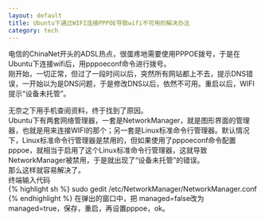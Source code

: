 ```yaml
---
layout: default
title: Ubuntu下通过WIFI连接PPPOE导致wifi不可用的解决办法
category: tech
---
```

电信的ChinaNet开头的ADSL热点，很蛋疼地需要使用PPPOE拨号，于是在Ubuntu下连接wifi后，用pppoeconf命令进行拨号。  
刚开始，一切正常，但过了一段时间以后，突然所有网站都上不去，提示DNS错误，一开始以为是DNS问题，于是修改DNS以后，依然不可用。重启以后，WIFI提示“设备未托管”。  

无奈之下用手机查阅资料，终于找到了原因。  
Ubuntu下有两套网络管理器，一套是NetworkManager，就是图形界面的管理器，也就是用来连接WIFI的那个；另一套是Linux标准命令行管理器。默认情况下，Linux标准命令行管理器是禁用的，但如果使用了pppoeconf命令配置pppoe，就相当于启用了这个Linux标准命令行管理器，这就导致NetworkManager被禁用，于是就出现了“设备未托管”的错误。  
那么这样就容易解决了。  
终端输入代码  
{% highlight sh %}
sudo gedit /etc/NetworkManager/NetworkManager.conf
{% endhighlight %}
在弹出的窗口中，把 managed=false改为managed=true，保存，重启，再设置pppoe，ok。
